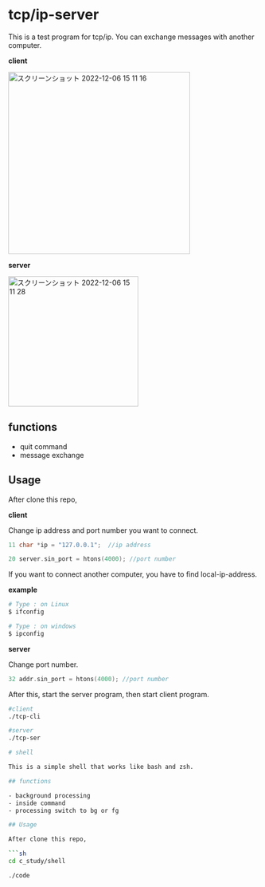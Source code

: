 # tcp/ip-server

This is a test program for tcp/ip. You can exchange messages with another computer.

<b>client</b>

<img width="365" alt="スクリーンショット 2022-12-06 15 11 16" src="https://user-images.githubusercontent.com/79553411/205835212-86c0a7d3-28bf-4606-abaa-19553b0065c6.png">

<b>server</b>

<img width="261" alt="スクリーンショット 2022-12-06 15 11 28" src="https://user-images.githubusercontent.com/79553411/205835219-76eb67fa-f80a-49de-9984-314de8845439.png">

## functions

- quit command
- message exchange

## Usage

After clone this repo,

<b>client</b>

Change ip address and port number you want to connect.

```c
11 char *ip = "127.0.0.1";  //ip address

20 server.sin_port = htons(4000); //port number
```

If you want to connect another computer, you have to find local-ip-address.

<b>example</b>

```sh
# Type : on Linux
$ ifconfig 

# Type : on windows
$ ipconfig
```

<b>server</b>

Change port number.

```c
32 addr.sin_port = htons(4000); //port number
```

After this, start the server program, then start client program.

```sh
#client
./tcp-cli

#server
./tcp-ser

# shell

This is a simple shell that works like bash and zsh.

## functions

- background processing
- inside command
- processing switch to bg or fg

## Usage

After clone this repo,

```sh
cd c_study/shell

./code
```
